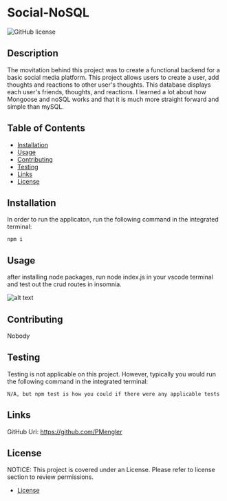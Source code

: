 # Social-NoSQL

![GitHub license](https://img.shields.io/badge/license-MIT-blue.svg)

## Description

The movitation behind this project was to create a functional backend for a basic social media platform. This project allows users to create a user, add thoughts and reactions to other user's thoughts. This database displays each user's friends, thoughts, and reactions. I learned a lot about how Mongoose and noSQL works and that it is much more straight forward and simple than mySQL.

## Table of Contents

- [Installation](#installation)
- [Usage](#usage)
- [Contributing](#contributing)
- [Testing](#testing)
- [Links](#links)
- [License](#license)

## Installation

In order to run the applicaton, run the following command in the integrated terminal:

    npm i

## Usage

after installing node packages, run node index.js in your vscode terminal and test out the crud routes in insomnia.

![alt text](img)

## Contributing

Nobody

## Testing

Testing is not applicable on this project. However, typically you would run the following command in the integrated terminal:

    N/A, but npm test is how you could if there were any applicable tests

## Links

GitHub Url: https://github.com/PMengler

## License

NOTICE:
This project is covered under an License. Please refer to license section to review permissions.

- [License](#license)
